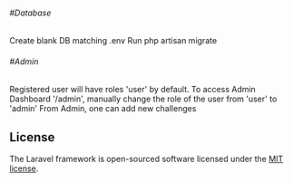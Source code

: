 <h6>#Database</h6>
Create blank DB matching .env
Run php artisan migrate

<h6>#Admin</h6>
Registered user will have roles 'user' by default.
To access Admin Dashboard '/admin', manually change the role of the user from 'user' to 'admin'
From Admin, one can add new challenges

## License

The Laravel framework is open-sourced software licensed under the [MIT license](https://opensource.org/licenses/MIT).
